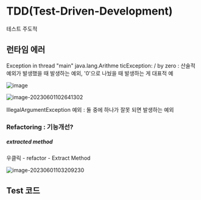 # TDD(Test-Driven-Development)

테스트 주도적 

## 런타임 에러

Exception in thread "main" java.lang.Arithme ticException: / by zero : 산술적 예외가 발생했을 때 발생하는 예외, '0'으로 나눴을 때 발생하는 게 대표적 예

![image](https://github.com/Subak-Uncle/Subak-Uncle/assets/115992753/bafdfc42-9776-4ae3-9054-0f20f1069c59)



![image-20230601102641302](C:\Users\user\AppData\Roaming\Typora\typora-user-images\image-20230601102641302.png)

IllegalArgumentException 예외 : 둘 중에 하나가 잘못 되면 발생하는 예외



### Refactoring : 기능개선?





##### extracted method

우클릭 - refactor - Extract Method

![image-20230601103209230](C:\Users\user\AppData\Roaming\Typora\typora-user-images\image-20230601103209230.png)



## Test 코드

